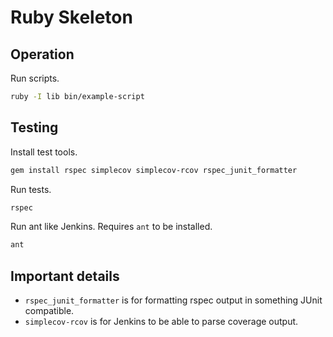 # Ruby Skeleton


## Operation

Run scripts.

```sh
ruby -I lib bin/example-script
```


## Testing

Install test tools.

```sh
gem install rspec simplecov simplecov-rcov rspec_junit_formatter
```

Run tests.

```sh
rspec
```

Run ant like Jenkins. Requires `ant` to be installed.

```sh
ant
```


## Important details

* `rspec_junit_formatter` is for formatting rspec output in something JUnit compatible.
* `simplecov-rcov` is for Jenkins to be able to parse coverage output.
